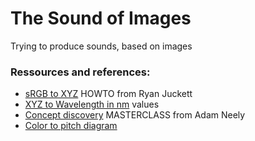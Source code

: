 # The Sound of Images
Trying to produce sounds, based on images

### Ressources and references:
* [sRGB to XYZ](http://www.ryanjuckett.com/programming/rgb-color-space-conversion/) HOWTO from Ryan Juckett
* [XYZ to Wavelength in nm](https://www.waveformlighting.com/files/color_matching_functions.txt) values
* [Concept discovery](https://www.youtube.com/watch?v=JiNKlhspdKg&t=1799s) MASTERCLASS from Adam Neely
* [Color to pitch diagram](https://www.flutopedia.com/img/ColorOfSound_Nextdrum_lg.jpg)
